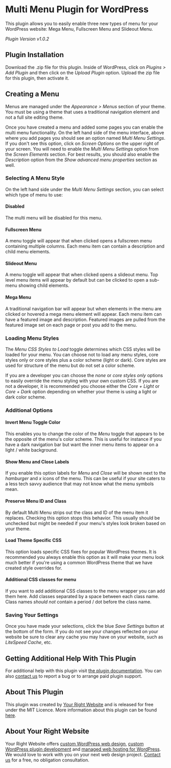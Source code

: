 # Multi Menu Plugin for WordPress
This plugin allows you to easily enable three new types of menu for your WordPress website: Mega Menu, Fullscreen Menu and Slideout Menu.

*Plugin Version v1.0.2*

## Plugin Installation

Download the .zip file for this plugin.  Inside of WordPress, click on *Plugins > Add Plugin* and then click on the *Upload Plugin* option.  Upload the zip file for this plugin, then activate it.

## Creating a Menu

Menus are managed under the *Appearance > Menus* section of your theme.  You must be using a theme that uses a traditional navigation element and not a full site editing theme.

Once you have created a menu and added some pages you can enable the multi menu functionality.  On the left hand side of the menu interface, above where you add pages you should see an option named *Multi Menu Settings*.  If you don't see this option, click on *Screen Options* on the upper right of your screen.  You will need to enable the *Multi Menu Settings* option from the *Screen Elements* section.  For best results, you should also enable the *Description* option from the *Show advanced menu properties* section as well.

### Selecting A Menu Style

On the left hand side under the *Multi Menu Settings* section, you can select which type of menu to use:

#### Disabled

The multi menu will be disabled for this menu.

#### Fullscreen Menu

A menu toggle will appear that when clicked opens a fullscreen menu containing multiple columns.  Each menu item can contain a description and child menu elements.

#### Slideout Menu

A menu toggle will appear that when clicked opens a slideout menu.  Top level menu items will appear by default but can be clicked to open a sub-menu showing child elements.

#### Mega Menu

A traditional navigation bar will appear but when elements in the menu are clicked or hovered a mega menu element will appear.  Each menu item can have a featured image and description.  Featured images are pulled from the featured image set on each page or post you add to the menu.

### Loading Menu Styles

The *Menu CSS Styles to Load* toggle determines which CSS styles will be loaded for your menu.  You can choose not to load any menu styles, core styles only or core styles plus a color scheme (light or dark).  Core styles are used for structure of the menu but do not set a color scheme.

If you are a developer you can choose the *none* or *core styles only* options to easily override the menu styling with your own custom CSS.  If you are not a developer, it is recommended you choose either the *Core + Light* or *Core + Dark* option depending on whether your theme is using a light or dark color scheme.

### Additional Options

#### Invert Menu Toggle Color

This enables you to change the color of the *Menu* toggle that appears to be the opposite of the menu's color scheme.  This is useful for instance if you have a dark navigation bar but want the inner menu items to appear on a light / white background.

#### Show Menu and Close Labels

If you enable this option labels for *Menu* and *Close* will be shown next to the *hamburger* and *x* icons of the menu.  This can be useful if your site caters to a less tech savvy audience that may not know what the menu symbols mean.

#### Preserve Menu ID and Class

By default Multi Menu strips out the class and ID of the menu item it replaces.  Checking this option stops this behavior.  This usually should be unchecked but might be needed if your menu's styles look broken based on your theme.

#### Load Theme Specific CSS

This option loads specific CSS fixes for popular WordPress themes.  It is recommended you always enable this option as it will make your menu look much better if you're using a common WordPress theme that we have created style overrides for.

#### Additional CSS classes for menu

If you want to add additional CSS classes to the menu wrapper you can add them here.  Add classes separated by a space between each class name.  Class names *should not* contain a period / dot before the class name.

### Saving Your Settings

Once you have made your selections, click the blue *Save Settings* button at the bottom of the form.  If you do not see your changes reflected on your website be sure to clear any cache you may have on your website, such as *LiteSpeed Cache*, etc.

## Getting Additional Help With This Plugin

For additional help with this plugin visit [the plugin documentation](https://yourrightwebsite.com/multi-menu-documentation/?source=multi-menu-github).  You can also [contact us](https://yourrightwebsite.com/contact/?source=multi-menu-github) to report a bug or to arrange paid plugin support.

## About This Plugin

This plugin was created by [Your Right Website](https://yourrightwebsite.com/?source=multi-menu-github) and is released for free under the MIT Licence.  More information about this plugin can be found [here](https://yourrightwebsite.com/multi-menu/?source=multi-menu-github).

## About Your Right Website

Your Right Website offers [custom WordPress web design](https://yourrightwebsite.com/website-design-and-development/?source=multi-menu-github), [custom WordPress plugin development](https://yourrightwebsite.com/custom-wordpress-plugin-development/?source=multi-menu-github) and [managed web hosting for WordPress](https://yourrightwebsite.com/managed-web-hosting-for-wordpress/?source=multi-menu-github).  We would love to work with you on your next web design project.  [Contact us](https://yourrightwebsite.com/contact/?source=multi-menu-github) for a free, no obligation consultation.